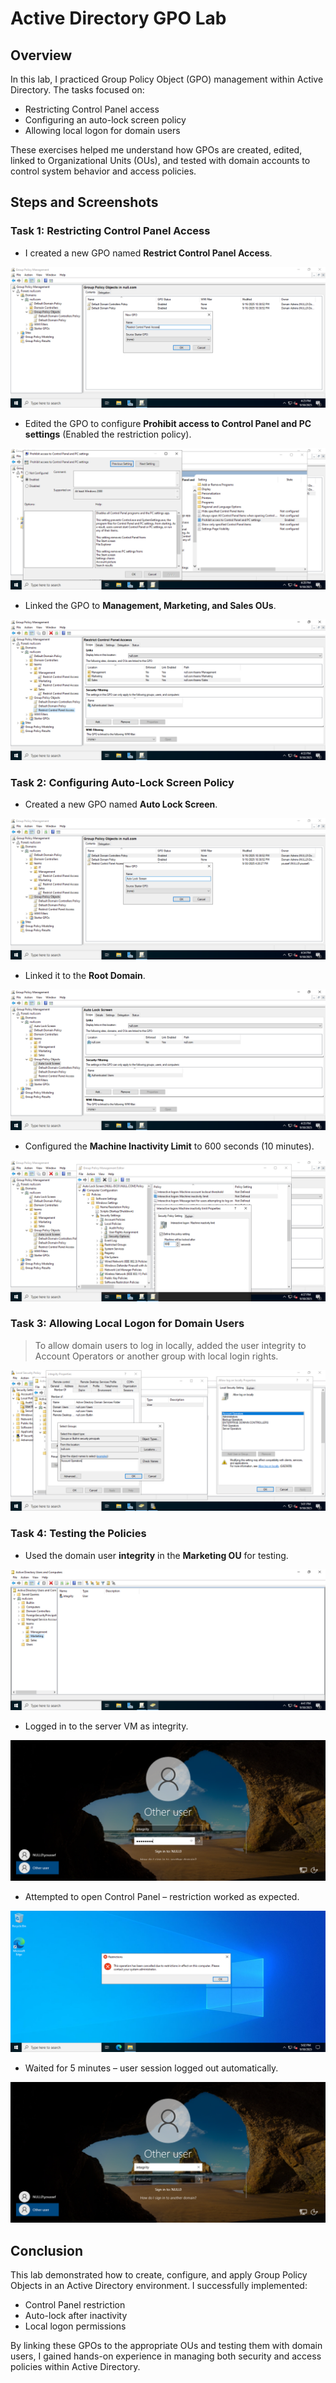 # Active Directory GPO Lab

## Overview  
In this lab, I practiced Group Policy Object (GPO) management within Active Directory.
The tasks focused on:
- Restricting Control Panel access
- Configuring an auto-lock screen policy
- Allowing local logon for domain users

These exercises helped me understand how GPOs are created, edited, linked to Organizational Units (OUs), and tested with domain accounts to control system behavior and access policies.

## Steps and Screenshots  

### Task 1: Restricting Control Panel Access  

- I created a new GPO named **Restrict Control Panel Access**. 

![](./screenshots/Restrict_Control_Panel_Access.png)  

- Edited the GPO to configure **Prohibit access to Control Panel and PC settings** (Enabled the restriction policy).
  
![](./screenshots/Prohibit_Access_Is_Enabled.png)  

- Linked the GPO to **Management, Marketing, and Sales OUs**. 

![](./screenshots/GPO_Linked.png)  

### Task 2: Configuring Auto-Lock Screen Policy 

- Created a new GPO named **Auto Lock Screen**. 

![](./screenshots/GPO_Auto_Lock_Screen.png)  

- Linked it to the **Root Domain**.  

![](./screenshots/Linked_To_The_Root_Domain.png)  

- Configured the **Machine Inactivity Limit** to 600 seconds (10 minutes). 

![](./screenshots/Inactivity_Limit.png)  

### Task 3: Allowing Local Logon for Domain Users

> To allow domain users to log in locally, added the user integrity to Account Operators or another group with local login rights.

![](./screenshots/Allow_log_on_locally.png)  

### Task 4: Testing the Policies  

- Used the domain user **integrity** in the **Marketing OU** for testing.

![](./screenshots/Marketing_User.png)  

- Logged in to the server VM as integrity. 

![](./screenshots/Sigining_In.png)  

- Attempted to open Control Panel – restriction worked as expected. 

![](./screenshots/Control_Panel_Restrictions_Error.png)  

- Waited for 5 minutes – user session logged out automatically.  

![](./screenshots/Got_Logged_Out.png)  


## Conclusion  

This lab demonstrated how to create, configure, and apply Group Policy Objects in an Active Directory environment.
I successfully implemented:
- Control Panel restriction
- Auto-lock after inactivity
- Local logon permissions

By linking these GPOs to the appropriate OUs and testing them with domain users, I gained hands-on experience in managing both security and access policies within Active Directory.
